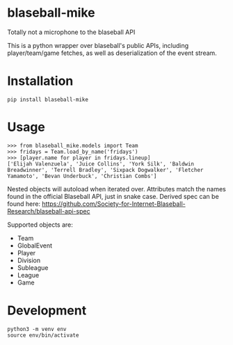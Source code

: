 # blaseball-mike
Totally not a microphone to the blaseball API

This is a python wrapper over blaseball's public APIs, including player/team/game fetches, as well as deserialization of the event stream.

# Installation

`pip install blaseball-mike`


# Usage
```
>>> from blaseball_mike.models import Team
>>> fridays = Team.load_by_name('fridays')
>>> [player.name for player in fridays.lineup]
['Elijah Valenzuela', 'Juice Collins', 'York Silk', 'Baldwin Breadwinner', 'Terrell Bradley', 'Sixpack Dogwalker', 'Fletcher Yamamoto', 'Bevan Underbuck', 'Christian Combs']
```

Nested objects will autoload when iterated over. Attributes match the names found in the official Blaseball API, just in snake case. Derived spec can be found here: https://github.com/Society-for-Internet-Blaseball-Research/blaseball-api-spec

Supported objects are:
- Team
- GlobalEvent
- Player
- Division
- Subleague
- League
- Game


# Development

```
python3 -m venv env
source env/bin/activate
```
